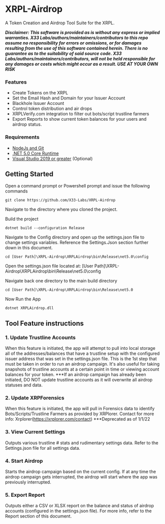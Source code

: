 # XRPL-Airdrop
A Token Creation and Airdrop Tool Suite for the XRPL.

*****Disclaimer: This software is provided as is without any express or implied warranties. X33 Labs/authors/maintainers/contributors to this repo assume no responsibility for errors or omissions, or for damages resulting from the use of this software contained herein. There is no guarantee as to the suitability of said source code. X33 Labs/authors/maintainers/contributors, will not be held responsible for any damages or costs which might occur as a result. USE AT YOUR OWN RISK*****

### Features
+ Create Tokens on the XRPL
+ Set the Email Hash and Domain for your Issuer Account
+ Blackhole Issuer Account
+ Control token distribution and air drops
+ XRPLVerify.com integration to filter out bots/script trustline farmers
+ Export Reports to show current token balances for your users and airdrop status.

### Requirements

+ [NodeJs and Git](https://nodejs.org/en/)
+ [.NET 5.0 Core Runtime](https://dotnet.microsoft.com/en-us/download/dotnet/5.0)
+ [Visual Studio 2019 or greater](https://visualstudio.microsoft.com/downloads/) (Optional)

## Getting Started
Open a command prompt or Powershell prompt and issue the following commands

```
git clone https://github.com/X33-Labs/XRPL-Airdrop
```
Navigate to the directory where you cloned the project.

Build the project
```
dotnet build --configuration Release
```
Navigate to the Config directory and open up the settings.json file to change settings variables. Reference the Settings.Json section further down in this document.
```
cd [User Path]\XRPL-Airdrop\XRPLAirdrop\bin\Release\net5.0\config
```
Open the settings.json file located at: [User Path]\XRPL-Airdrop\XRPLAirdrop\bin\Release\net5.0\config

Navigate back one directory to the main build directory
```
cd [User Path]\XRPL-Airdrop\XRPLAirdrop\bin\Release\net5.0
```

Now Run the App
```
dotnet XRPLAirdrop.dll
```

## Tool Feature instructions

### 1. Update Trustline Accounts
When this feature is initiated, the app will attempt to pull into local storage all of the addresses/balances that have a trustline setup with the configured issuer address that was set in the settings.json file. This is the 1st step that must be taken in order to run an airdrop campaign. It's also useful for taking snapshots of trustline accounts at a certain point in time or viewing account balances for your token. ***If an airdrop campaign has already been initiated, DO NOT update trustline accounts as it will overwrite all airdrop statuses and data.

### 2. Update XRPForensics
When this feature is initiated, the app will pull in Forensics data to identify Bots/Scripts/Trustline Farmers as provided by XRPlorer. Contact for more info: Xrplorer(https://xrplorer.com/contact) ***Deprecated as of 1/1/22

### 3. View Current Settings
Outputs various trustline # stats and rudimentary settings data. Refer to the Settings.json file for all settings data.

### 4. Start Airdrop
Starts the airdrop campaign based on the current config. If at any time the airdrop campaign gets interrupted, the airdrop will start where the app was previously interrupted.

### 5. Export Report
Outputs either a CSV or XLSX report on the balance and status of airdrop accounts (configured in the settings.json file). For more info, refer to the Report section of this document.






